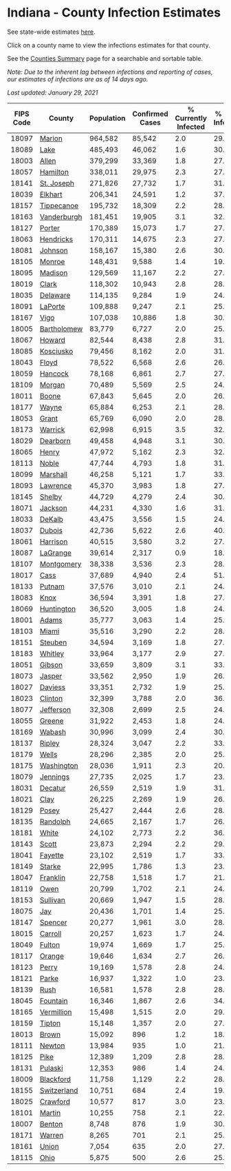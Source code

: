 # Indiana - County Infection Estimates

See state-wide estimates [here](/infections/us-in).

Click on a county name to view the infections estimates for that county.

See the [Counties Summary](/infections/summary-counties) page for a searchable and sortable table.

*Note: Due to the inherent lag between infections and reporting of cases, our estimates of infections are as of 14 days ago.*

*Last updated: January 29, 2021*

|   FIPS Code |                     County |   Population |   Confirmed Cases |   % Currently Infected |   % Total Infected |
|-------------|----------------------------|--------------|-------------------|------------------------|--------------------|
|       18097 |           [Marion](marion) |      964,582 |            85,542 |                    2.0 |               29.6 |
|       18089 |               [Lake](lake) |      485,493 |            46,062 |                    1.6 |               30.6 |
|       18003 |             [Allen](allen) |      379,299 |            33,369 |                    1.8 |               27.1 |
|       18057 |       [Hamilton](hamilton) |      338,011 |            29,975 |                    2.3 |               27.3 |
|       18141 |   [St. Joseph](st.-joseph) |      271,826 |            27,732 |                    1.7 |               31.8 |
|       18039 |         [Elkhart](elkhart) |      206,341 |            24,591 |                    1.2 |               37.5 |
|       18157 |   [Tippecanoe](tippecanoe) |      195,732 |            18,309 |                    2.2 |               28.0 |
|       18163 | [Vanderburgh](vanderburgh) |      181,451 |            19,905 |                    3.1 |               32.7 |
|       18127 |           [Porter](porter) |      170,389 |            15,073 |                    1.7 |               27.1 |
|       18063 |     [Hendricks](hendricks) |      170,311 |            14,675 |                    2.3 |               27.6 |
|       18081 |         [Johnson](johnson) |      158,167 |            15,380 |                    2.6 |               30.8 |
|       18105 |           [Monroe](monroe) |      148,431 |             9,588 |                    1.4 |               19.4 |
|       18095 |         [Madison](madison) |      129,569 |            11,167 |                    2.2 |               27.0 |
|       18019 |             [Clark](clark) |      118,302 |            10,943 |                    2.8 |               28.5 |
|       18035 |       [Delaware](delaware) |      114,135 |             9,284 |                    1.9 |               24.9 |
|       18091 |         [LaPorte](laporte) |      109,888 |             9,247 |                    2.1 |               25.9 |
|       18167 |               [Vigo](vigo) |      107,038 |            10,886 |                    1.8 |               30.6 |
|       18005 | [Bartholomew](bartholomew) |       83,779 |             6,727 |                    2.0 |               25.2 |
|       18067 |           [Howard](howard) |       82,544 |             8,438 |                    2.8 |               31.2 |
|       18085 |     [Kosciusko](kosciusko) |       79,456 |             8,162 |                    2.0 |               31.1 |
|       18043 |             [Floyd](floyd) |       78,522 |             6,568 |                    2.6 |               26.0 |
|       18059 |         [Hancock](hancock) |       78,168 |             6,861 |                    2.7 |               27.2 |
|       18109 |           [Morgan](morgan) |       70,489 |             5,569 |                    2.5 |               24.3 |
|       18011 |             [Boone](boone) |       67,843 |             5,645 |                    2.0 |               26.0 |
|       18177 |             [Wayne](wayne) |       65,884 |             6,253 |                    2.1 |               28.4 |
|       18053 |             [Grant](grant) |       65,769 |             6,090 |                    2.0 |               28.3 |
|       18173 |         [Warrick](warrick) |       62,998 |             6,915 |                    3.5 |               32.8 |
|       18029 |       [Dearborn](dearborn) |       49,458 |             4,948 |                    3.1 |               30.5 |
|       18065 |             [Henry](henry) |       47,972 |             5,162 |                    2.3 |               32.6 |
|       18113 |             [Noble](noble) |       47,744 |             4,793 |                    1.8 |               31.2 |
|       18099 |       [Marshall](marshall) |       46,258 |             5,121 |                    1.7 |               33.9 |
|       18093 |       [Lawrence](lawrence) |       45,370 |             3,983 |                    1.8 |               27.2 |
|       18145 |           [Shelby](shelby) |       44,729 |             4,279 |                    2.4 |               30.5 |
|       18071 |         [Jackson](jackson) |       44,231 |             4,330 |                    1.6 |               31.3 |
|       18033 |           [DeKalb](dekalb) |       43,475 |             3,556 |                    1.5 |               24.4 |
|       18037 |           [Dubois](dubois) |       42,736 |             5,622 |                    2.6 |               40.0 |
|       18061 |       [Harrison](harrison) |       40,515 |             3,580 |                    3.2 |               27.3 |
|       18087 |       [LaGrange](lagrange) |       39,614 |             2,317 |                    0.9 |               18.3 |
|       18107 |   [Montgomery](montgomery) |       38,338 |             3,536 |                    2.3 |               28.4 |
|       18017 |               [Cass](cass) |       37,689 |             4,940 |                    2.4 |               51.6 |
|       18133 |           [Putnam](putnam) |       37,576 |             3,010 |                    2.1 |               24.7 |
|       18083 |               [Knox](knox) |       36,594 |             3,391 |                    1.8 |               27.8 |
|       18069 |   [Huntington](huntington) |       36,520 |             3,005 |                    1.8 |               24.2 |
|       18001 |             [Adams](adams) |       35,777 |             3,063 |                    1.4 |               25.5 |
|       18103 |             [Miami](miami) |       35,516 |             3,290 |                    2.2 |               28.5 |
|       18151 |         [Steuben](steuben) |       34,594 |             3,169 |                    1.8 |               27.8 |
|       18183 |         [Whitley](whitley) |       33,964 |             3,177 |                    2.9 |               27.6 |
|       18051 |           [Gibson](gibson) |       33,659 |             3,809 |                    3.1 |               33.2 |
|       18073 |           [Jasper](jasper) |       33,562 |             2,950 |                    1.9 |               26.6 |
|       18027 |         [Daviess](daviess) |       33,351 |             2,732 |                    1.9 |               25.1 |
|       18023 |         [Clinton](clinton) |       32,399 |             3,788 |                    2.0 |               36.1 |
|       18077 |     [Jefferson](jefferson) |       32,308 |             2,699 |                    2.5 |               24.9 |
|       18055 |           [Greene](greene) |       31,922 |             2,453 |                    1.8 |               24.0 |
|       18169 |           [Wabash](wabash) |       30,996 |             3,099 |                    2.4 |               30.2 |
|       18137 |           [Ripley](ripley) |       28,324 |             3,047 |                    2.2 |               33.5 |
|       18179 |             [Wells](wells) |       28,296 |             2,385 |                    2.0 |               25.3 |
|       18175 |   [Washington](washington) |       28,036 |             1,911 |                    2.3 |               20.6 |
|       18079 |       [Jennings](jennings) |       27,735 |             2,025 |                    1.7 |               23.1 |
|       18031 |         [Decatur](decatur) |       26,559 |             2,519 |                    1.9 |               31.9 |
|       18021 |               [Clay](clay) |       26,225 |             2,269 |                    1.9 |               26.0 |
|       18129 |             [Posey](posey) |       25,427 |             2,444 |                    2.6 |               28.5 |
|       18135 |       [Randolph](randolph) |       24,665 |             2,167 |                    1.7 |               26.6 |
|       18181 |             [White](white) |       24,102 |             2,773 |                    2.2 |               36.2 |
|       18143 |             [Scott](scott) |       23,873 |             2,294 |                    2.2 |               29.6 |
|       18041 |         [Fayette](fayette) |       23,102 |             2,519 |                    1.7 |               33.3 |
|       18149 |           [Starke](starke) |       22,995 |             1,786 |                    1.3 |               23.5 |
|       18047 |       [Franklin](franklin) |       22,758 |             1,518 |                    1.7 |               21.9 |
|       18119 |               [Owen](owen) |       20,799 |             1,702 |                    2.1 |               24.5 |
|       18153 |       [Sullivan](sullivan) |       20,669 |             1,947 |                    1.5 |               28.4 |
|       18075 |                 [Jay](jay) |       20,436 |             1,701 |                    1.4 |               25.3 |
|       18147 |         [Spencer](spencer) |       20,277 |             1,961 |                    3.0 |               28.5 |
|       18015 |         [Carroll](carroll) |       20,257 |             1,623 |                    1.7 |               24.6 |
|       18049 |           [Fulton](fulton) |       19,974 |             1,669 |                    1.7 |               25.4 |
|       18117 |           [Orange](orange) |       19,646 |             1,634 |                    2.7 |               26.3 |
|       18123 |             [Perry](perry) |       19,169 |             1,578 |                    2.8 |               24.8 |
|       18121 |             [Parke](parke) |       16,937 |             1,322 |                    1.0 |               23.5 |
|       18139 |               [Rush](rush) |       16,581 |             1,578 |                    2.8 |               28.9 |
|       18045 |       [Fountain](fountain) |       16,346 |             1,867 |                    2.6 |               34.0 |
|       18165 |   [Vermillion](vermillion) |       15,498 |             1,515 |                    2.0 |               29.0 |
|       18159 |           [Tipton](tipton) |       15,148 |             1,357 |                    2.0 |               27.0 |
|       18013 |             [Brown](brown) |       15,092 |               896 |                    1.2 |               18.2 |
|       18111 |           [Newton](newton) |       13,984 |               935 |                    1.0 |               21.7 |
|       18125 |               [Pike](pike) |       12,389 |             1,209 |                    2.8 |               28.4 |
|       18131 |         [Pulaski](pulaski) |       12,353 |               986 |                    1.4 |               24.6 |
|       18009 |     [Blackford](blackford) |       11,758 |             1,129 |                    2.2 |               28.9 |
|       18155 | [Switzerland](switzerland) |       10,751 |               684 |                    2.4 |               19.3 |
|       18025 |       [Crawford](crawford) |       10,577 |               817 |                    3.0 |               23.3 |
|       18101 |           [Martin](martin) |       10,255 |               758 |                    2.1 |               22.0 |
|       18007 |           [Benton](benton) |        8,748 |               876 |                    1.9 |               30.5 |
|       18171 |           [Warren](warren) |        8,265 |               701 |                    2.1 |               25.2 |
|       18161 |             [Union](union) |        7,054 |               635 |                    2.0 |               27.3 |
|       18115 |               [Ohio](ohio) |        5,875 |               500 |                    2.6 |               25.8 |